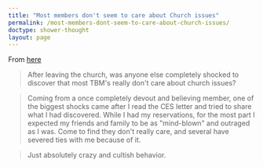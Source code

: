 ```yaml
---
title: "Most members don't seem to care about Church issues"
permalink: /most-members-dont-seem-to-care-about-church-issues/
doctype: shower-thought
layout: page
---
```


From [here](https://www.reddit.com/r/exmormon/comments/6ipikx/after_leaving_the_church_was_anyone_else/)

> After leaving the church, was anyone else completely shocked to discover that most TBM's really don't care about church issues?

> Coming from a once completely devout and believing member, one of the biggest shocks came after I read the CES letter and tried to share what I had discovered. While I had my reservations, for the most part I expected my friends and family to be as "mind-blown" and outraged as I was. Come to find they don't really care, and several have severed ties with me because of it.

> Just absolutely crazy and cultish behavior.
